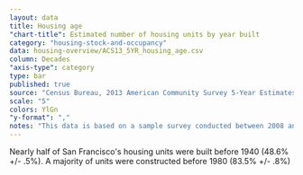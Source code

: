 ```yaml
---
layout: data
title: Housing age
"chart-title": Estimated number of housing units by year built
category: "housing-stock-and-occupancy"
data: housing-overview/ACS13_5YR_housing_age.csv
column: Decades
"axis-type": category
type: bar
published: true
source: "Census Bureau, 2013 American Community Survey 5-Year Estimates. Selected Housing Characteristics."
scale: "5"
colors: YlGn
"y-format": ","
notes: "This data is based on a sample survey conducted between 2008 and 2012. As a result, it does not fully capture units created since 2010."
---
```


Nearly half of San Francisco's housing units were built before 1940 (48.6% +/- .5%). A majority of units were constructed before 1980 (83.5% +/- .8%)
